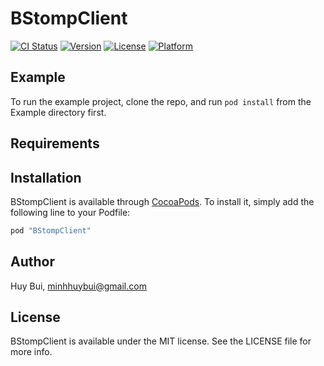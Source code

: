 # BStompClient

[![CI Status](http://img.shields.io/travis/buiminhhuy/BStompClient.svg?style=flat)](https://travis-ci.org/buiminhhuy/BStompClient)
[![Version](https://img.shields.io/cocoapods/v/BStompClient.svg?style=flat)](http://cocoapods.org/pods/BStompClient)
[![License](https://img.shields.io/cocoapods/l/BStompClient.svg?style=flat)](http://cocoapods.org/pods/BStompClient)
[![Platform](https://img.shields.io/cocoapods/p/BStompClient.svg?style=flat)](http://cocoapods.org/pods/BStompClient)

## Example

To run the example project, clone the repo, and run `pod install` from the Example directory first.

## Requirements

## Installation

BStompClient is available through [CocoaPods](http://cocoapods.org). To install
it, simply add the following line to your Podfile:

```ruby
pod "BStompClient"
```

## Author

Huy Bui, minhhuybui@gmail.com

## License

BStompClient is available under the MIT license. See the LICENSE file for more info.
